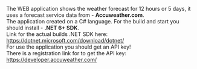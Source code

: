 The WEB application shows the weather forecast for 12 hours or 5 days, it uses a forecast service data from - <strong style="font-style:initial">Accuweather.com</strong>.<br />
The application created on a C# language. For the build and start you should install -  <strong>.NET 6+ SDK</strong>.<br/>
Link for the actual builds .NET SDK here: <a href="https://dotnet.microsoft.com/download/dotnet/">https://dotnet.microsoft.com/download/dotnet/</a><br/>
For use the application you should get an API key! <br/>
There is a registration link for to get the API key:  <a href="https://developer.accuweather.com" target="_blank">https://developer.accuweather.com/</a>
